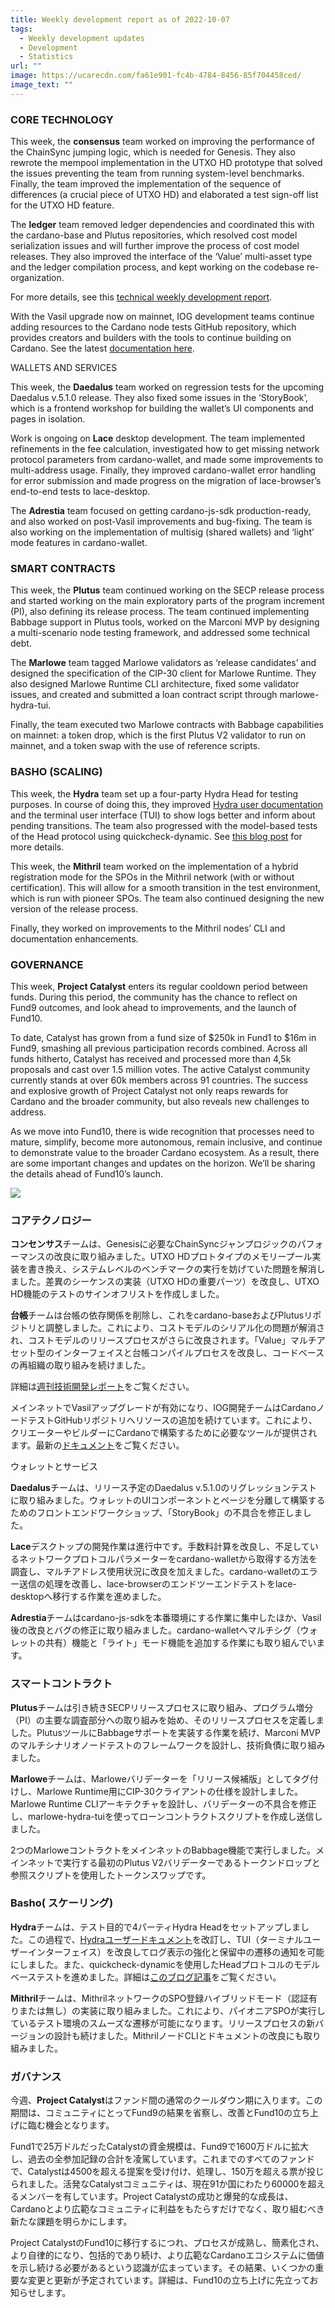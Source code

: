 ```yaml
---
title: Weekly development report as of 2022-10-07
tags:
  - Weekly development updates
  - Development
  - Statistics
url: ""
image: https://ucarecdn.com/fa61e901-fc4b-4784-8456-85f704458ced/
image_text: ""
---
```


### CORE TECHNOLOGY

This week, the **consensus** team worked on improving the performance of the ChainSync jumping logic, which is needed for Genesis. They also rewrote the mempool implementation in the UTXO HD prototype that solved the issues preventing the team from running system-level benchmarks. Finally, the team improved the implementation of the sequence of differences (a crucial piece of UTXO HD) and elaborated a test sign-off list for the UTXO HD feature.

The **ledger** team removed ledger dependencies and coordinated this with the cardano-base and Plutus repositories, which resolved cost model serialization issues and will further improve the process of cost model releases. They also improved the interface of the ‘Value’ multi-asset type and the ledger compilation process, and kept working on the codebase re-organization.

For more details, see this [technical weekly development report](https://input-output-hk.github.io/cardano-updates/).

With the Vasil upgrade now on mainnet, IOG development teams continue adding resources to the Cardano node tests GitHub repository, which provides creators and builders with the tools to continue building on Cardano. See the latest [documentation here](https://input-output-hk.github.io/cardano-node-tests/). 

WALLETS AND SERVICES 

This week, the **Daedalus** team worked on regression tests for the upcoming Daedalus v.5.1.0 release. They also fixed some issues in the ‘StoryBook’, which is a frontend workshop for building the wallet’s UI components and pages in isolation.

Work is ongoing on **Lace** desktop development. The team implemented refinements in the fee calculation, investigated how to get missing network protocol parameters from cardano-wallet, and made some improvements to multi-address usage. Finally, they improved cardano-wallet error handling for error submission and made progress on the migration of lace-browser’s end-to-end tests to lace-desktop. 

The **Adrestia** team focused on getting cardano-js-sdk production-ready, and also worked on post-Vasil improvements and bug-fixing. The team is also working on the implementation of multisig (shared wallets) and ‘light’ mode features in cardano-wallet.

### SMART CONTRACTS

This week, the **Plutus** team continued working on the SECP release process and started working on the main exploratory parts of the program increment (PI), also defining its release process. The team continued implementing Babbage support in Plutus tools, worked on the Marconi MVP by designing a multi-scenario node testing framework, and addressed some technical debt.

The **Marlowe** team tagged Marlowe validators as ‘release candidates’ and designed the specification of the CIP-30 client for Marlowe Runtime. They also designed Marlowe Runtime CLI architecture, fixed some validator issues, and created and submitted a loan contract script through marlowe-hydra-tui. 

Finally, the team executed two Marlowe contracts with Babbage capabilities on mainnet: a token drop, which is the first Plutus V2 validator to run on mainnet, and a token swap with the use of reference scripts.

### BASHO (SCALING)

This week, the **Hydra** team set up a four-party Hydra Head for testing purposes. In course of doing this, they improved [Hydra user documentation](https://hydra.family/head-protocol/docs/getting-started) and the terminal user interface (TUI) to show logs better and inform about pending transitions. The team also progressed with the model-based tests of the Head protocol using quickcheck-dynamic. See [this blog post](https://engineering.iog.io/2022-09-28-introduce-q-d/) for more details.

This week, the **Mithril** team worked on the implementation of a hybrid registration mode for the SPOs in the Mithril network (with or without certification). This will allow for a smooth transition in the test environment, which is run with pioneer SPOs. The team also continued designing the new version of the release process. 

Finally, they worked on improvements to the Mithril nodes’ CLI and documentation enhancements. 

### GOVERNANCE

This week, **Project Catalyst** enters its regular cooldown period between funds. During this period, the community has the chance to reflect on Fund9 outcomes, and look ahead to improvements, and the launch of Fund10. 

To date, Catalyst has grown from a fund size of $250k in Fund1 to $16m in Fund9, smashing all previous participation records combined. Across all funds hitherto, Catalyst has received and processed more than 4,5k proposals and cast over 1.5 million votes. The active Catalyst community currently stands at over 60k members across 91 countries. The success and explosive growth of Project Catalyst not only reaps rewards for Cardano and the broader community, but also reveals new challenges to address. 

As we move into Fund10, there is wide recognition that processes need to mature, simplify, become more autonomous, remain inclusive, and continue to demonstrate value to the broader Cardano ecosystem. As a result, there are some important changes and updates on the horizon. We’ll be sharing the details ahead of Fund10’s launch.  

![](https://lh3.googleusercontent.com/5t9cInuKpvGiSL10ZFL-Cm_fQctX7x2hRDIKwevE1p3nBlrT85lxsyzaxCt4FQieGzczEMSg3ShMueiiMSjBxmc__NJHpNyfYzuIjs4SBaOTuunpYhsRzd8r7UHazij454IUbXd-1JI2BqYwSu7KLRa7QHLuhr9nNJfoZX-ThxC1DkZ_5x9NehOvzuzE)

### コアテクノロジー

**コンセンサス**チームは、Genesisに必要なChainSyncジャンプロジックのパフォーマンスの改良に取り組みました。UTXO HDプロトタイプのメモリープール実装を書き換え、システムレベルのベンチマークの実行を妨げていた問題を解消しました。差異のシーケンスの実装（UTXO HDの重要パーツ）を改良し、UTXO HD機能のテストのサインオフリストを作成しました。

**台帳**チームは台帳の依存関係を削除し、これをcardano-baseおよびPlutusリポジトリと調整しました。これにより、コストモデルのシリアル化の問題が解消され、コストモデルのリリースプロセスがさらに改良されます。「Value」マルチアセット型のインターフェイスと台帳コンパイルプロセスを改良し、コードベースの再組織の取り組みを続けました。

詳細は[週刊技術開発レポート](https://input-output-hk.github.io/cardano-updates/)をご覧ください。

メインネットでVasilアップグレードが有効になり、IOG開発チームはCardanoノードテストGitHubリポジトリへリソースの追加を続けています。これにより、クリエーターやビルダーにCardanoで構築するために必要なツールが提供されます。最新の[ドキュメント](https://input-output-hk.github.io/cardano-node-tests/)をご覧ください。 

ウォレットとサービス 

**Daedalus**チームは、リリース予定のDaedalus v.5.1.0のリグレッションテストに取り組みました。ウォレットのUIコンポーネントとページを分離して構築するためのフロントエンドワークショップ、「StoryBook」の不具合を修正しました。

**Lace**デスクトップの開発作業は進行中です。手数料計算を改良し、不足しているネットワークプロトコルパラメーターをcardano-walletから取得する方法を調査し、マルチアドレス使用状況に改良を加えました。cardano-walletのエラー送信の処理を改善し、lace-browserのエンドツーエンドテストをlace-desktopへ移行する作業を進めました。 

**Adrestia**チームはcardano-js-sdkを本番環境にする作業に集中したほか、Vasil後の改良とバグの修正に取り組みました。cardano-walletへマルチシグ（ウォレットの共有）機能と「ライト」モード機能を追加する作業にも取り組んでいます。

### スマートコントラクト

**Plutus**チームは引き続きSECPリリースプロセスに取り組み、プログラム増分（PI）の主要な調査部分への取り組みを始め、そのリリースプロセスを定義しました。PlutusツールにBabbageサポートを実装する作業を続け、Marconi MVPのマルチシナリオノードテストのフレームワークを設計し、技術負債に取り組みました。

**Marlowe**チームは、Marloweバリデーターを「リリース候補版」としてタグ付けし、Marlowe Runtime用にCIP-30クライアントの仕様を設計しました。Marlowe Runtime CLIアーキテクチャを設計し、バリデーターの不具合を修正し、marlowe-hydra-tuiを使ってローンコントラクトスクリプトを作成し送信しました。 

2つのMarloweコントラクトをメインネットのBabbage機能で実行しました。メインネットで実行する最初のPlutus V2バリデーターであるトークンドロップと参照スクリプトを使用したトークンスワップです。

### Basho( スケーリング)

**Hydra**チームは、テスト目的で4パーティHydra Headをセットアップしました。この過程で、[Hydraユーザードキュメント](https://hydra.family/head-protocol/docs/getting-started)を改訂し、TUI（ターミナルユーザーインターフェイス）を改良してログ表示の強化と保留中の遷移の通知を可能にしました。また、quickcheck-dynamicを使用したHeadプロトコルのモデルベーステストを進めました。詳細は[このブログ記事](https://engineering.iog.io/2022-09-28-introduce-q-d/)をご覧ください。

**Mithril**チームは、MithrilネットワークのSPO登録ハイブリッドモード（認証有りまたは無し）の実装に取り組みました。これにより、パイオニアSPOが実行しているテスト環境のスムーズな遷移が可能になります。リリースプロセスの新バージョンの設計も続けました。MithrilノードCLIとドキュメントの改良にも取り組みました。 

### ガバナンス

今週、**Project Catalyst**はファンド間の通常のクールダウン期に入ります。この期間は、コミュニティにとってFund9の結果を省察し、改善とFund10の立ち上げに臨む機会となります。 

Fund1で25万ドルだったCatalystの資金規模は、Fund9で1600万ドルに拡大し、過去の全参加記録の合計を凌駕しています。これまでのすべてのファンドで、Catalystは4500を超える提案を受け付け、処理し、150万を超える票が投じられました。活発なCatalystコミュニティは、現在91か国にわたり60000を超えるメンバーを有しています。Project Catalystの成功と爆発的な成長は、Cardanoとより広範なコミュニティに利益をもたらすだけでなく、取り組むべき新たな課題を明らかにします。 

Project CatalystのFund10に移行するにつれ、プロセスが成熟し、簡素化され、より自律的になり、包括的であり続け、より広範なCardanoエコシステムに価値を示し続ける必要があるという認識が広まっています。その結果、いくつかの重要な変更と更新が予定されています。詳細は、Fund10の立ち上げに先立ってお知らせします。
